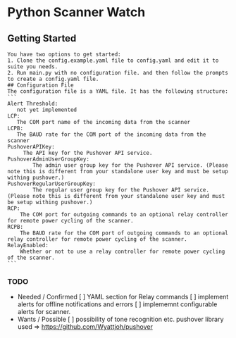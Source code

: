 # Python Scanner Watch
## Getting Started
    You have two options to get started:
    1. Clone the config.example.yaml file to config.yaml and edit it to suite you needs.
    2. Run main.py with no configuration file. and then follow the prompts to create a config.yaml file.
    ## Configuration File
    The configuration file is a YAML file. It has the following structure:
    ```
    Alert Threshold:
       not yet implemented
    LCP:
       The COM port name of the incoming data from the scanner
    LCPB:
       The BAUD rate for the COM port of the incoming data from the scanner
    PushoverAPIKey:
         The API key for the Pushover API service.
    PushoverAdminUserGroupKey:
            The admin user group key for the Pushover API service. (Please note this is different from your standalone user key and must be setup withing pushover.)
    PushoverRegularUserGroupKey:
            The regular user group key for the Pushover API service. (Please note this is different from your standalone user key and must be setup withing pushover.)
    RCP:
        The COM port for outgoing commands to an optional relay controller for remote power cycling of the scanner.
    RCPB:
        The BAUD rate for the COM port of outgoing commands to an optional relay controller for remote power cycling of the scanner.
    RelayEnabled:
        Whether or not to use a relay controller for remote power cycling of the scanner.
    ```

### TODO
- Needed / Confirmed
[ ] YAML section for Relay commands
[ ] implement alerts for offline notifications and errors
[ ] implememnt configurable alerts for scanner.
- Wants / Possible
[ ] possibility of tone recognition etc.
pushover library used => https://github.com/Wyattjoh/pushover